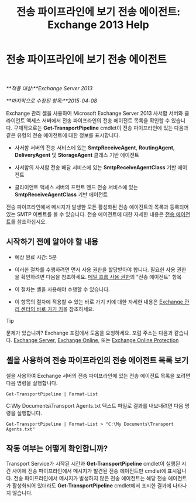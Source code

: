 ﻿---
title: '전송 파이프라인에 보기 전송 에이전트: Exchange 2013 Help'
TOCTitle: 전송 파이프라인에 보기 전송 에이전트
ms:assetid: bd715d8e-7b21-48de-8f68-d425d8506e4c
ms:mtpsurl: https://technet.microsoft.com/ko-kr/library/Bb124395(v=EXCHG.150)
ms:contentKeyID: 51407728
ms.date: 05/22/2018
mtps_version: v=EXCHG.150
ms.translationtype: MT
---

# 전송 파이프라인에 보기 전송 에이전트

 

_**적용 대상:**Exchange Server 2013_

_**마지막으로 수정된 항목:**2015-04-08_

Exchange 관리 셸을 사용하여 Microsoft Exchange Server 2013 사서함 서버와 클라이언트 액세스 서버에서 전송 파이프라인의 전송 에이전트 목록을 확인할 수 있습니다. 구체적으로는 **Get-TransportPipeline** cmdlet이 전송 파이프라인에 있는 다음과 같은 유형의 전송 에이전트에 대한 정보를 표시합니다.

  - 사서함 서버의 전송 서비스에 있는 **SmtpReceiveAgent**, **RoutingAgent**, **DeliveryAgent** 및 **StorageAgent** 클래스 기반 에이전트

  - 사서함의 사서함 전송 배달 서비스에 있는 **SmtpReceiveAgentClass** 기반 에이전트

  - 클라이언트 액세스 서버의 프런트 엔드 전송 서비스에 있는 **SmtpReceiveAgentClass** 기반 에이전트

전송 파이프라인에서 메시지가 발생한 모든 활성화된 전송 에이전트의 목록과 등록되어 있는 SMTP 이벤트를 볼 수 있습니다. 전송 에이전트에 대한 자세한 내용은 [전송 에이전트](transport-agents-exchange-2013-help.md)를 참조하십시오.

## 시작하기 전에 알아야 할 내용

  - 예상 완료 시간: 5분

  - 이러한 절차를 수행하려면 먼저 사용 권한을 할당받아야 합니다. 필요한 사용 권한을 확인하려면 다음을 참조하세요. [메일 흐름 사용 권한](mail-flow-permissions-exchange-2013-help.md)의 "전송 에이전트" 항목

  - 이 절차는 셸을 사용해야 수행할 수 있습니다.

  - 이 항목의 절차에 적용할 수 있는 바로 가기 키에 대한 자세한 내용은 [Exchange 관리 센터의 바로 가기 키](keyboard-shortcuts-in-the-exchange-admin-center-exchange-online-protection-help.md)을 참조하세요.


> [!TIP]
> 문제가 있습니까? Exchange 포럼에서 도움을 요청하세요. 포럼 주소는 다음과 같습니다. <A href="https://go.microsoft.com/fwlink/p/?linkid=60612">Exchange Server</A>, <A href="https://go.microsoft.com/fwlink/p/?linkid=267542">Exchange Online</A>, 또는 <A href="https://go.microsoft.com/fwlink/p/?linkid=285351">Exchange Online Protection</A>



## 셸을 사용하여 전송 파이프라인의 전송 에이전트 목록 보기

셸을 사용하여 Exchange 서버의 전송 파이프라인에 있는 전송 에이전트 목록을 보려면 다음 명령을 실행합니다.

    Get-TransportPipeline | Format-List

C:\\My Documents\\Transport Agents.txt 텍스트 파일로 결과를 내보내려면 다음 명령을 실행합니다.

    Get-TransportPipeline | Format-List > "C:\My Documents\Transport Agents.txt"

## 작동 여부는 어떻게 확인합니까?

Transport Service가 시작된 시간과 **Get-TransportPipeline** cmdlet이 실행된 시간 사이에 전송 파이프라인에서 메시지가 발견된 전송 에이전트만 cmdlet에 표시됩니다. 전송 파이프라인에서 메시지가 발생하지 않은 전송 에이전트는 해당 전송 에이전트가 활성화되어 있더라도 **Get-TransportPipeline** cmdlet에서 표시한 결과에 나타나지 않습니다.

